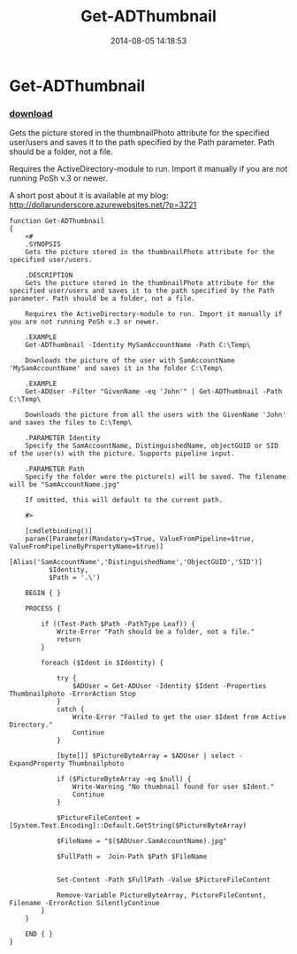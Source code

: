 ﻿---
pid:            5357
poster:         DollarUnderscore
title:          Get-ADThumbnail
date:           2014-08-05 14:18:53
format:         posh
parent:         0
parent:         0

---

# Get-ADThumbnail

### [download](5357.ps1)

Gets the picture stored in the thumbnailPhoto attribute for the specified user/users and saves it to the path specified by the Path parameter. Path should be a folder, not a file.

Requires the ActiveDirectory-module to run. Import it manually if you are not running PoSh v.3 or newer.

A short post about it is available at my blog:
http://dollarunderscore.azurewebsites.net/?p=3221

```posh
function Get-ADThumbnail
{
    <#
    .SYNOPSIS
    Gets the picture stored in the thumbnailPhoto attribute for the specified user/users.

    .DESCRIPTION
    Gets the picture stored in the thumbnailPhoto attribute for the specified user/users and saves it to the path specified by the Path parameter. Path should be a folder, not a file.

    Requires the ActiveDirectory-module to run. Import it manually if you are not running PoSh v.3 or newer.

    .EXAMPLE
    Get-ADThumbnail -Identity MySamAccountName -Path C:\Temp\

    Downloads the picture of the user with SamAccountName 'MySamAccountName' and saves it in the folder C:\Temp\

    .EXAMPLE
    Get-ADUser -Filter "GivenName -eq 'John'" | Get-ADThumbnail -Path C:\Temp\

    Downloads the picture from all the users with the GivenName 'John' and saves the files to C:\Temp\

    .PARAMETER Identity
    Specify the SamAccountName, DistinguishedName, objectGUID or SID of the user(s) with the picture. Supports pipeline input.

    .PARAMETER Path
    Specify the folder were the picture(s) will be saved. The filename will be "SamAccountName.jpg"

    If omitted, this will default to the current path.

    #>

    [cmdletbinding()]
    param([Parameter(Mandatory=$True, ValueFromPipeline=$true, ValueFromPipelineByPropertyName=$true)]
          [Alias('SamAccountName','DistinguishedName','ObjectGUID','SID')]
          $Identity,
          $Path = '.\')

    BEGIN { }

    PROCESS {
        
        if ((Test-Path $Path -PathType Leaf)) {
            Write-Error "Path should be a folder, not a file."
            return
        }

        foreach ($Ident in $Identity) {

            try {
                $ADUser = Get-ADUser -Identity $Ident -Properties Thumbnailphoto -ErrorAction Stop
            }
            catch {
                Write-Error "Failed to get the user $Ident from Active Directory."
                Continue
            }

            [byte[]] $PictureByteArray = $ADUser | select -ExpandProperty Thumbnailphoto

            if ($PictureByteArray -eq $null) {
                Write-Warning "No thumbnail found for user $Ident."
                Continue
            }

            $PictureFileContent = [System.Text.Encoding]::Default.GetString($PictureByteArray)

            $FileName = "$($ADUser.SamAccountName).jpg"

            $FullPath =  Join-Path $Path $FileName


            Set-Content -Path $FullPath -Value $PictureFileContent

            Remove-Variable PictureByteArray, PictureFileContent, Filename -ErrorAction SilentlyContinue
        }
    }

    END { }
}
```
